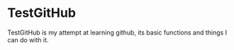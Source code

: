 # TestGitHub


TestGitHub is my attempt at learning github, its basic functions and things I can do with it.

